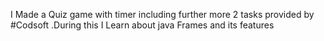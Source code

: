 I Made a Quiz game with timer including further more 2 tasks provided by #Codsoft .During this I Learn about java Frames and its features
